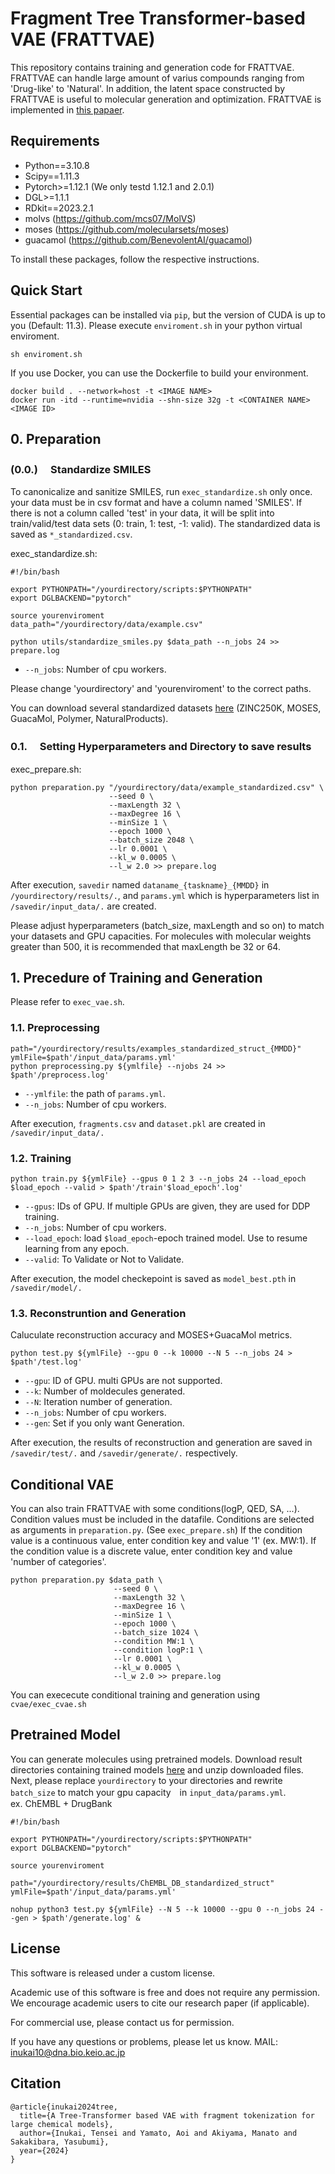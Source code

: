 # Fragment Tree Transformer-based VAE (FRATTVAE)

This repository contains training and generation code for FRATTVAE. FRATTVAE can handle large amount of varius compounds ranging from 'Drug-like' to 'Natural'. In addition, the latent space constructed by FRATTVAE is useful to molecular generation and optimization.
FRATTVAE is implemented in [this papaer](https://chemrxiv.org/engage/chemrxiv/article-details/6649986291aefa6ce169d98b).

## Requirements
* Python==3.10.8
* Scipy==1.11.3
* Pytorch>=1.12.1 (We only testd 1.12.1 and 2.0.1)
* DGL>=1.1.1
* RDkit==2023.2.1
* molvs (https://github.com/mcs07/MolVS)
* moses (https://github.com/molecularsets/moses)
* guacamol (https://github.com/BenevolentAI/guacamol)

To install these packages, follow the respective instructions.

## Quick Start
Essential packages can be installed via `pip`, but the version of CUDA is up to you (Default: 11.3). 
Please execute `enviroment.sh` in your python virtual enviroment.
```
sh enviroment.sh
```
If you use Docker, you can use the Dockerfile to build your environment.
```
docker build . --network=host -t <IMAGE NAME>
docker run -itd --runtime=nvidia --shn-size 32g -t <CONTAINER NAME> <IMAGE ID>
```

## 0. Preparation
### (0.0.) 　Standardize SMILES
To canonicalize and sanitize SMILES, run `exec_standardize.sh` only once. your data must be in csv format and have a column named 'SMILES'. If there is not a column called 'test' in your data, it will be split into train/valid/test data sets (0: train, 1: test, -1: valid). The standardized data is saved as `*_standardized.csv`.

exec_standardize.sh:
```
#!/bin/bash

export PYTHONPATH="/yourdirectory/scripts:$PYTHONPATH"
export DGLBACKEND="pytorch"

source yourenviroment
data_path="/yourdirectory/data/example.csv"

python utils/standardize_smiles.py $data_path --n_jobs 24 >> prepare.log
```
* `--n_jobs`: Number of cpu workers.

Please change 'yourdirectory' and 'yourenviroment' to the correct paths.

You can download several standardized datasets [here](https://drive.google.com/drive/folders/16LAR-wDdsNEAYbVT8KcG_DJtm6a7GhVP?usp=sharing) (ZINC250K, MOSES, GuacaMol, Polymer, NaturalProducts).

### 0.1. 　Setting Hyperparameters and Directory to save results
exec_prepare.sh:
```
python preparation.py "/yourdirectory/data/example_standardized.csv" \
                      --seed 0 \
                      --maxLength 32 \
                      --maxDegree 16 \
                      --minSize 1 \
                      --epoch 1000 \
                      --batch_size 2048 \
                      --lr 0.0001 \
                      --kl_w 0.0005 \
                      --l_w 2.0 >> prepare.log 
```
After execution, `savedir` named `dataname_{taskname}_{MMDD}` in `/yourdirectory/results/.`, and `params.yml` which is hyperparameters list in `/savedir/input_data/.` are created.

Please adjust hyperparameters (batch_size, maxLength and so on) to match your datasets and GPU capacities.
For molecules with molecular weights greater than 500, it is recommended that maxLength be 32 or 64.

## 1. Precedure of Training and Generation
Please refer to `exec_vae.sh`.

### 1.1. Preprocessing
```
path="/yourdirectory/results/examples_standardized_struct_{MMDD}"
ymlFile=$path'/input_data/params.yml'
python preprocessing.py ${ymlfile} --njobs 24 >> $path'/preprocess.log'
```
* `--ymlfile`: the path of `params.yml`.
* `--n_jobs`: Number of cpu workers.

After execution, `fragments.csv` and `dataset.pkl` are created in `/savedir/input_data/.`

### 1.2. Training
```
python train.py ${ymlFile} --gpus 0 1 2 3 --n_jobs 24 --load_epoch $load_epoch --valid > $path'/train'$load_epoch'.log'
```
* `--gpus`: IDs of GPU. If multiple GPUs are given, they are used for DDP training.
* `--n_jobs`: Number of cpu workers.
* `--load_epoch`: load `$load_epoch`-epoch trained model. Use to resume learning from any epoch.
* `--valid`: To Validate or Not to Validate.

After execution, the model checkepoint is saved as `model_best.pth` in `/savedir/model/.`

### 1.3. Reconstruntion and Generation
Caluculate reconstruction accuracy and MOSES+GuacaMol metrics.
```
python test.py ${ymlFile} --gpu 0 --k 10000 --N 5 --n_jobs 24 > $path'/test.log'
```
* `--gpu`: ID of GPU. multi GPUs are not supported.
* `--k`: Number of moldecules generated.
* `--N`: Iteration number of generation.
* `--n_jobs`: Number of cpu workers.
* `--gen`: Set if you only want Generation.

After execution, the results of reconstruction and generation are saved in `/savedir/test/.` and `/savedir/generate/.` respectively.

## Conditional VAE
You can also train FRATTVAE with some conditions(logP, QED, SA, ...).
Condition values must be included in the datafile.
Conditions are selected as arguments in `preparation.py`. (See `exec_prepare.sh`)
If the condition value is a continuous value, enter condition key and value '1' (ex. MW:1).
If the condition value is a discrete value, enter condition key and value 'number of categories'.
```
python preparation.py $data_path \
                       --seed 0 \
                       --maxLength 32 \
                       --maxDegree 16 \
                       --minSize 1 \
                       --epoch 1000 \
                       --batch_size 1024 \
                       --condition MW:1 \
                       --condition logP:1 \
                       --lr 0.0001 \
                       --kl_w 0.0005 \
                       --l_w 2.0 >> prepare.log
```
You can exececute conditional training and generation using `cvae/exec_cvae.sh`

## Pretrained Model
You can generate molecules using pretrained models.
Download result directories containing trained models [here](https://drive.google.com/drive/folders/1VF7lFOlBUr6T5_ESnaj2xbs3hQnV5knz?usp=sharing) and unzip downloaded files. 
Next, please replace `yourdirectory` to your directories and rewrite `batch_size` to match your gpu capacity　in `input_data/params.yml`.
\
ex. ChEMBL + DrugBank
```
#!/bin/bash

export PYTHONPATH="/yourdirectory/scripts:$PYTHONPATH"
export DGLBACKEND="pytorch"

source yourenviroment

path="/yourdirectory/results/ChEMBL_DB_standardized_struct"
ymlFile=$path'/input_data/params.yml'

nohup python3 test.py ${ymlFile} --N 5 --k 10000 --gpu 0 --n_jobs 24 --gen > $path'/generate.log' &
```

## License

This software is released under a custom license.

Academic use of this software is free and does not require any permission.
We encourage academic users to cite our research paper (if applicable).

For commercial use, please contact us for permission.

If you have any questions or problems, please let us know.
MAIL:  inukai10@dna.bio.keio.ac.jp

## Citation
```
@article{inukai2024tree,
  title={A Tree-Transformer based VAE with fragment tokenization for large chemical models},
  author={Inukai, Tensei and Yamato, Aoi and Akiyama, Manato and Sakakibara, Yasubumi},
  year={2024}
}
```
